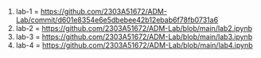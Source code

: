 1. lab-1 = https://github.com/2303A51672/ADM-Lab/commit/d601e8354e6e5dbebee42b12ebab6f78fb0731a6
2. lab-2 = https://github.com/2303A51672/ADM-Lab/blob/main/lab2.ipynb
3. lab-3 = https://github.com/2303A51672/ADM-Lab/blob/main/lab3.ipynb
4. lab-4 = https://github.com/2303A51672/ADM-Lab/blob/main/lab4.ipynb
